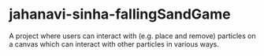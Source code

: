 # jahanavi-sinha-fallingSandGame
A project where users can interact with (e.g. place and remove) particles on a canvas which can interact with other particles in various ways.
